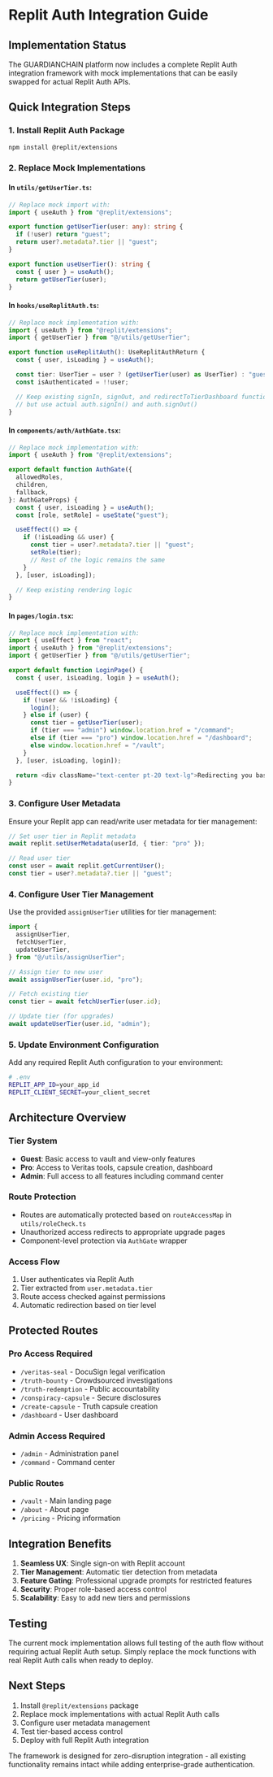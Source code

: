 # Replit Auth Integration Guide

## Implementation Status

The GUARDIANCHAIN platform now includes a complete Replit Auth integration framework with mock implementations that can be easily swapped for actual Replit Auth APIs.

## Quick Integration Steps

### 1. Install Replit Auth Package

```bash
npm install @replit/extensions
```

### 2. Replace Mock Implementations

#### In `utils/getUserTier.ts`:

```typescript
// Replace mock import with:
import { useAuth } from "@replit/extensions";

export function getUserTier(user: any): string {
  if (!user) return "guest";
  return user?.metadata?.tier || "guest";
}

export function useUserTier(): string {
  const { user } = useAuth();
  return getUserTier(user);
}
```

#### In `hooks/useReplitAuth.ts`:

```typescript
// Replace mock implementation with:
import { useAuth } from "@replit/extensions";
import { getUserTier } from "@/utils/getUserTier";

export function useReplitAuth(): UseReplitAuthReturn {
  const { user, isLoading } = useAuth();

  const tier: UserTier = user ? (getUserTier(user) as UserTier) : "guest";
  const isAuthenticated = !!user;

  // Keep existing signIn, signOut, and redirectToTierDashboard functions
  // but use actual auth.signIn() and auth.signOut()
}
```

#### In `components/auth/AuthGate.tsx`:

```typescript
// Replace mock implementation with:
import { useAuth } from "@replit/extensions";

export default function AuthGate({
  allowedRoles,
  children,
  fallback,
}: AuthGateProps) {
  const { user, isLoading } = useAuth();
  const [role, setRole] = useState("guest");

  useEffect(() => {
    if (!isLoading && user) {
      const tier = user?.metadata?.tier || "guest";
      setRole(tier);
      // Rest of the logic remains the same
    }
  }, [user, isLoading]);

  // Keep existing rendering logic
}
```

#### In `pages/login.tsx`:

```typescript
// Replace mock implementation with:
import { useEffect } from "react";
import { useAuth } from "@replit/extensions";
import { getUserTier } from "@/utils/getUserTier";

export default function LoginPage() {
  const { user, isLoading, login } = useAuth();

  useEffect(() => {
    if (!user && !isLoading) {
      login();
    } else if (user) {
      const tier = getUserTier(user);
      if (tier === "admin") window.location.href = "/command";
      else if (tier === "pro") window.location.href = "/dashboard";
      else window.location.href = "/vault";
    }
  }, [user, isLoading, login]);

  return <div className="text-center pt-20 text-lg">Redirecting you based on your access tier...</div>;
}
```

### 3. Configure User Metadata

Ensure your Replit app can read/write user metadata for tier management:

```typescript
// Set user tier in Replit metadata
await replit.setUserMetadata(userId, { tier: "pro" });

// Read user tier
const user = await replit.getCurrentUser();
const tier = user?.metadata?.tier || "guest";
```

### 4. Configure User Tier Management

Use the provided `assignUserTier` utilities for tier management:

```typescript
import {
  assignUserTier,
  fetchUserTier,
  updateUserTier,
} from "@/utils/assignUserTier";

// Assign tier to new user
await assignUserTier(user.id, "pro");

// Fetch existing tier
const tier = await fetchUserTier(user.id);

// Update tier (for upgrades)
await updateUserTier(user.id, "admin");
```

### 5. Update Environment Configuration

Add any required Replit Auth configuration to your environment:

```bash
# .env
REPLIT_APP_ID=your_app_id
REPLIT_CLIENT_SECRET=your_client_secret
```

## Architecture Overview

### Tier System

- **Guest**: Basic access to vault and view-only features
- **Pro**: Access to Veritas tools, capsule creation, dashboard
- **Admin**: Full access to all features including command center

### Route Protection

- Routes are automatically protected based on `routeAccessMap` in `utils/roleCheck.ts`
- Unauthorized access redirects to appropriate upgrade pages
- Component-level protection via `AuthGate` wrapper

### Access Flow

1. User authenticates via Replit Auth
2. Tier extracted from `user.metadata.tier`
3. Route access checked against permissions
4. Automatic redirection based on tier level

## Protected Routes

### Pro Access Required

- `/veritas-seal` - DocuSign legal verification
- `/truth-bounty` - Crowdsourced investigations
- `/truth-redemption` - Public accountability
- `/conspiracy-capsule` - Secure disclosures
- `/create-capsule` - Truth capsule creation
- `/dashboard` - User dashboard

### Admin Access Required

- `/admin` - Administration panel
- `/command` - Command center

### Public Routes

- `/vault` - Main landing page
- `/about` - About page
- `/pricing` - Pricing information

## Integration Benefits

1. **Seamless UX**: Single sign-on with Replit account
2. **Tier Management**: Automatic tier detection from metadata
3. **Feature Gating**: Professional upgrade prompts for restricted features
4. **Security**: Proper role-based access control
5. **Scalability**: Easy to add new tiers and permissions

## Testing

The current mock implementation allows full testing of the auth flow without requiring actual Replit Auth setup. Simply replace the mock functions with real Replit Auth calls when ready to deploy.

## Next Steps

1. Install `@replit/extensions` package
2. Replace mock implementations with actual Replit Auth calls
3. Configure user metadata management
4. Test tier-based access control
5. Deploy with full Replit Auth integration

The framework is designed for zero-disruption integration - all existing functionality remains intact while adding enterprise-grade authentication.
